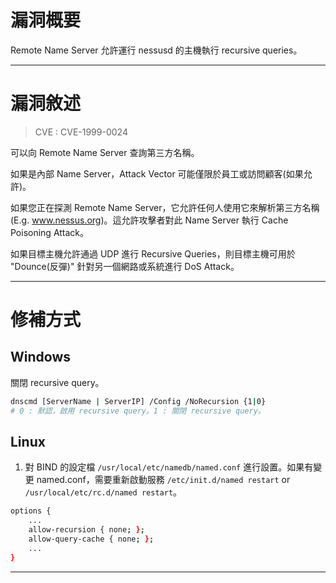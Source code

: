 # 漏洞概要

Remote Name Server 允許運行 nessusd 的主機執行 recursive queries。

---

# 漏洞敘述

> CVE : CVE-1999-0024

可以向 Remote Name Server 查詢第三方名稱。

如果是內部 Name Server，Attack Vector 可能僅限於員工或訪問顧客(如果允許)。

如果您正在探測 Remote Name Server，它允許任何人使用它來解析第三方名稱(E.g. www.nessus.org)。這允許攻擊者對此 Name Server 執行 Cache Poisoning Attack。

如果目標主機允許通過 UDP 進行 Recursive Queries，則目標主機可用於 "Dounce(反彈)" 針對另一個網路或系統進行 DoS Attack。


---

# 修補方式

## Windows

關閉 recursive query。

```bash
dnscmd [ServerName | ServerIP] /Config /NoRecursion {1|0}
# 0 : 默認，啟用 recursive query。1 : 關閉 recursive query。
```

## Linux

1. 對 BIND 的設定檔 `/usr/local/etc/namedb/named.conf` 進行設置。如果有變更 named.conf，需要重新啟動服務 `/etc/init.d/named restart` or `/usr/local/etc/rc.d/named restart`。

```bash
options {
    ...
    allow-recursion { none; };
    allow-query-cache { none; };
    ...
}
```


---
